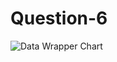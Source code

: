 # Question-6

![Data Wrapper Chart]([DataWrapper-viz-Question5](https://www.datawrapper.de/_/2L4YK/))
